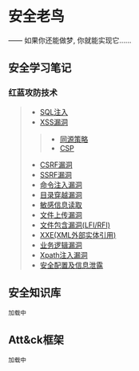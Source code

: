 # 安全老鸟

—— 如果你还能做梦, 你就能实现它……

## 安全学习笔记

### 红蓝攻防技术

> * [SQL注入](/source/vuln/sql/)
> * [XSS漏洞](/source/vuln/xss/)
>> * [同源策略](/source/vuln/cors/)
>> * [CSP](/source/vuln/csp/)
> * [CSRF漏洞](/source/vuln/csrf/)
> * [SSRF漏洞](/source/vuln/ssrf/)
> * [命令注入漏洞](/source/vuln/cmd/)
> * [目录穿越漏洞](/source/vuln/pathtraversal/)
> * [敏感信息读取](/source/vuln/fileread/)
> * [文件上传漏洞](/source/vuln/fileupload/)
> * [文件包含漏洞(LFI/RFI)](/source/vuln/fileinclude/)
> * [XXE(XML外部实体引用)](/source/vuln/xxe/)
> * [业务逻辑漏洞](/source/vuln/logic/)
> * [Xpath注入漏洞](/source/vuln/xpath/)
> * [安全配置及信息泄露](/source/vuln/config/)

## 安全知识库

    加载中

## Att&ck框架

    加载中